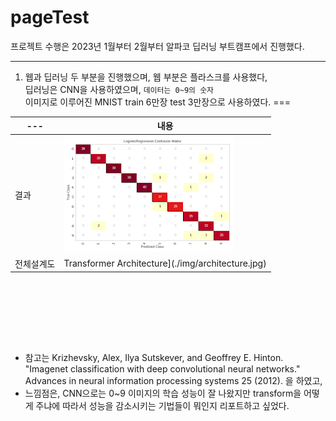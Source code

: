 # pageTest

프로젝트 수행은 2023년 1월부터 2월부터 알파코 딥러닝 부트캠프에서 진행했다. 
***

1. 웹과 딥러닝 두 부분을 진행했으며, 웹 부분은 플라스크를 사용했다, <br>
딥러닝은 CNN을 사용하였으며, `데이터는 0~9의 숫자`  <br>
이미지로 이루어진 MNIST train 6만장 test 3만장으로 사용하였다.
===


|---|내용|
|------|---|
|결과 |![Confusion Matrix](./img/output.jpg)|
|전체설계도|Transformer Architecture](./img/architecture.jpg)|


<br><br>
===
- 참고는 Krizhevsky, Alex, Ilya Sutskever, and Geoffrey E. Hinton. "Imagenet classification with deep convolutional neural networks." Advances in neural information processing systems 25 (2012). 을 하였고,
- 느낌점은, CNN으로는 0~9 이미지의 학습 성능이 잘 나왔지만 transform을 어떻게 주냐에 따라서 성능을 감소시키는 기법들이 뭐인지 리포트하고 싶었다.




